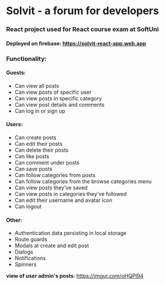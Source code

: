 # Solvit - a forum for developers 
### React project used for React course exam at SoftUni 
#### Deployed on firebase: https://solvit-react-app.web.app

### Functionality:
#### Guests:
- Can view all posts
- Can view posts of specific user
- Can view posts in specific category
- Can view post details and comments
- Can log in or sign up
#### Users:
- Can create posts
- Can edit their posts
- Can delete their posts
- Can like posts
- Can comment under posts
- Can save posts
- Can follow categories from posts
- Can follow categories from the browse categories menu
- Can view posts they've saved
- Can view posts in categories they've followed
- Can edit their username and avatar icon
- Can logout
#### Other:
- Authentication data persisting in local storage
- Route guards
- Modals at create and edit post
- Dialogs
- Notifications
- Spinners

**view of user admin's posts**: 
https://imgur.com/oHQPl94
